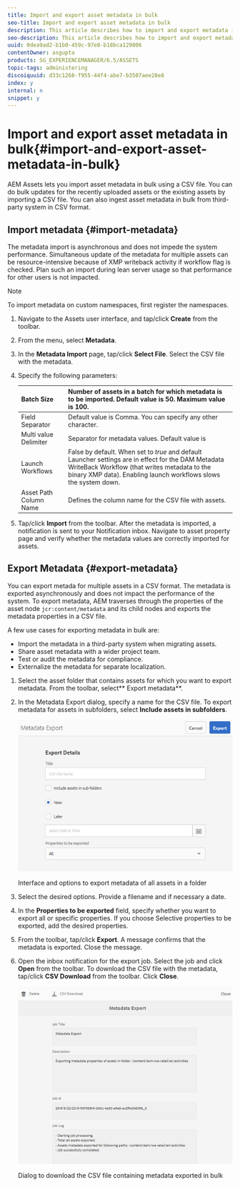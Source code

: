 ```yaml
---
title: Import and export asset metadata in bulk
seo-title: Import and export asset metadata in bulk
description: This article describes how to import and export metadata in bulk.
seo-description: This article describes how to import and export metadata in bulk.
uuid: 0dea9ad2-b1b0-459c-97e8-b18bca129806
contentOwner: asgupta
products: SG_EXPERIENCEMANAGER/6.5/ASSETS
topic-tags: administering
discoiquuid: d33c1268-f955-44f4-abe7-b3507aee28e8
index: y
internal: n
snippet: y
---
```


# Import and export asset metadata in bulk{#import-and-export-asset-metadata-in-bulk}

AEM Assets lets you import asset metadata in bulk using a CSV file. You can do bulk updates for the recently uploaded assets or the existing assets by importing a CSV file. You can also ingest asset metadata in bulk from third-party system in CSV format.

## Import metadata {#import-metadata}

The metadata import is asynchronous and does not impede the system performance. Simultaneous update of the metadata for multiple assets can be resource-intensive because of XMP writeback activity if workflow flag is checked. Plan such an import during lean server usage so that performance for other users is not impacted.

>[!NOTE]
>
>To import metadata on custom namespaces, first register the namespaces.

1. Navigate to the Assets user interface, and tap/click **Create** from the toolbar.
1. From the menu, select **Metadata**.

   <!--
   Comment Type: annotation
   Last Modified By: sbhasin
   Last Modified Date: 2018-03-21T01:03:11.594-0400
   Metadata Import is renamed to Metadata in create manu
   -->

1. In the **Metadata Import** page, tap/click **Select File**. Select the CSV file with the metadata.
1. Specify the following parameters:

   | Batch Size |Number of assets in a batch for which metadata is to be imported. Default value is 50. Maximum value is 100. |
   |---|---|
   | Field Separator |Default value is Comma. You can specify any other character. |
   | Multi value Delimiter |Separator for metadata values. Default value is |. |
   | Launch Workflows |False by default. When set to *true* and default Launcher settings are in effect for the DAM Metadata WriteBack Workflow (that writes metadata to the binary XMP data). Enabling launch workflows slows the system down. |
   | Asset Path Column Name |Defines the column name for the CSV file with assets. |

1. Tap/click **Import** from the toolbar. After the metadata is imported, a notification is sent to your Notification inbox. Navigate to asset property page and verify whether the metadata values are correctly imported for assets.

## Export Metadata {#export-metadata}

You can export metada for multiple assets in a CSV format. The metadata is exported asynchronously and does not impact the performance of the system. To export metadata, AEM traverses through the properties of the asset node `jcr:content/metadata` and its child nodes and exports the metadata properties in a CSV file.

A few use cases for exporting metadata in bulk are:

* Import the metadata in a third-party system when migrating assets.
* Share asset metadata with a wider project team.
* Test or audit the metadata for compliance.
* Externalize the metadata for separate localization.

1. Select the asset folder that contains assets for which you want to export metadata. From the toolbar, select** Export metadata**.
1. In the Metadata Export dialog, specify a name for the CSV file. To export metadata for assets in subfolders, select **Include assets in subfolders**.

   ![Interface and options to export metadata of all assets in a folder](assets/export_metadata_page.png)

   Interface and options to export metadata of all assets in a folder

1. Select the desired options. Provide a filename and if necessary a date.  

1. In the **Properties to be exported** field, specify whether you want to export all or specific properties. If you choose Selective properties to be exported, add the desired properties.  

1. From the toolbar, tap/click **Export**. A message confirms that the metadata is exported. Close the message.
1. Open the inbox notification for the export job. Select the job and click **Open** from the toolbar. To download the CSV file with the metadata, tap/click **CSV Download** from the toolbar. Click **Close**.

   <!--
   Comment Type: annotation
   Last Modified By: sbhasin
   Last Modified Date: 2018-03-21T01:08:02.128-0400
   Typo : metadat
   -->

   ![Dialog  to download the CSV file containing metadata exported in bulk](assets/csv_download.png)

   Dialog  to download the CSV file containing metadata exported in bulk

